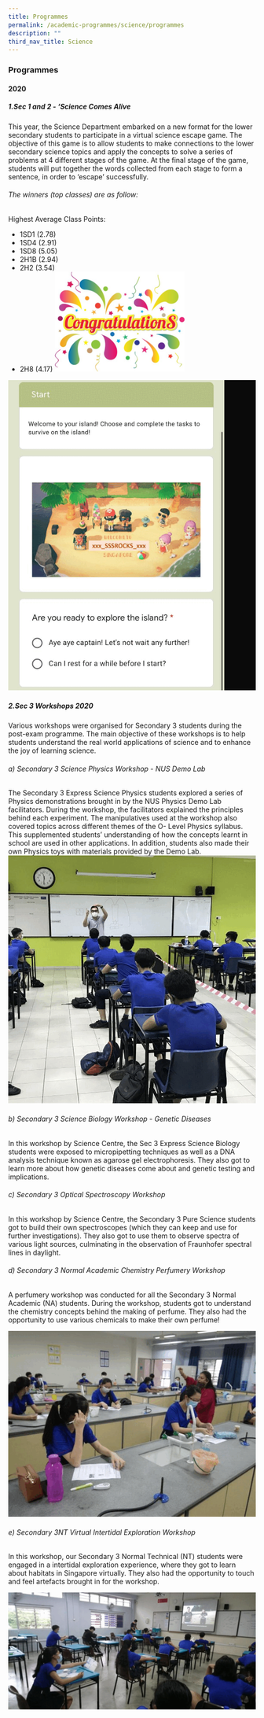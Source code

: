 ```yaml
---
title: Programmes
permalink: /academic-programmes/science/programmes
description: ""
third_nav_title: Science
---
```

### Programmes

#### 2020
##### 1.Sec 1 and 2 - ‘Science Comes Alive
This year, the Science Department embarked on a new format for the lower secondary students to participate in a virtual science escape game. The objective of this game is to allow students to make connections to the lower secondary science topics and apply the concepts to solve a series of problems at 4 different stages of the game. At the final stage of the game, students will put together the words collected from each stage to form a sentence, in order to ‘escape’ successfully.

###### The winners (top classes) are as follow:
Highest Average Class Points:
*   1SD1 (2.78) 
*   1SD4 (2.91)
*   1SD8 (5.05)
*   2H1B (2.94)
*   2H2 (3.54)
*   2H8 (4.17)
<img src="/images/Congrats.jpg" 
     style="width:55%">
		 
![](/images/science%20comes%20alive.gif)

##### 2.Sec 3 Workshops 2020
Various workshops were organised for Secondary 3 students during the post-exam programme. The main objective of these workshops is to help students understand the real world applications of science and to enhance the joy of learning science.

###### a) Secondary 3 Science Physics Workshop - NUS Demo Lab
The Secondary 3 Express Science Physics students explored a series of Physics demonstrations brought in by the NUS Physics Demo Lab facilitators. During the workshop, the facilitators explained the principles behind each experiment. The manipulatives used at the workshop also covered topics across different themes of the O- Level Physics syllabus. This supplemented students’ understanding of how the concepts learnt in school are used in other applications. In addition, students also made their own Physics toys with materials provided by the Demo Lab.
![](/images/nus%20demo%20lab.gif)

###### b) Secondary 3 Science Biology Workshop - Genetic Diseases  
In this workshop by Science Centre, the Sec 3 Express Science Biology students were exposed to micropipetting techniques as well as a DNA analysis technique known as agarose gel electrophoresis. They also got to learn more about how genetic diseases come about and genetic testing and implications.

###### c) Secondary 3 Optical Spectroscopy Workshop
In this workshop by Science Centre, the Secondary 3 Pure Science students got to build their own spectroscopes (which they can keep and use for further investigations). They also got to use them to observe spectra of various light sources, culminating in the observation of Fraunhofer spectral lines in daylight.

###### d) Secondary 3 Normal Academic Chemistry Perfumery Workshop  
A perfumery workshop was conducted for all the Secondary 3 Normal Academic (NA) students. During the workshop, students got to understand the chemistry concepts behind the making of perfume. They also had the opportunity to use various chemicals to make their own perfume!

![](/images/perfume%20workshop.gif)

###### e) Secondary 3NT Virtual Intertidal Exploration Workshop
In this workshop, our Secondary 3 Normal Technical (NT) students were engaged in a intertidal exploration experience, where they got to learn about habitats in Singapore virtually. They also had the opportunity to touch and feel artefacts brought in for the workshop.

![](/images/virtualworkshopgif.gif)


